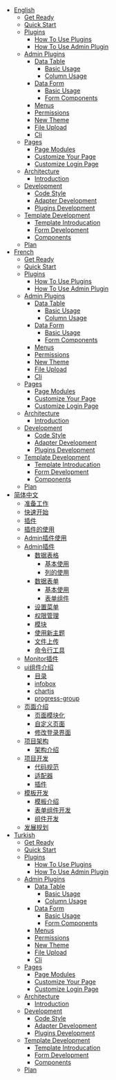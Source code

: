 * [English](en/README.md)
    * [Get Ready](en/install/README.md)
    * [Quick Start](en/quick_start/README.md)
    * [Plugins]()
        * [How To Use Plugins](en/plugins/plugins/README.md)
        * [How To Use Admin Plugin](en/plugins/admin/README.md) 
    * [Admin Plugins]()
        * [Data Table]()
            * [Basic Usage](en/admin/table/basic/README.md)
            * [Column Usage](en/admin/table/column_usage/README.md)
        * [Data Form]()
            * [Basic Usage](en/admin/form/basic/README.md)
            * [Form Components](en/admin/form/components/README.md)
        * [Menus](en/admin/menus/README.md)
        * [Permissions](en/admin/rbac/README.md)
        * [New Theme](en/admin/theme/README.md)
        * [File Upload](en/admin/file/README.md)
        * [Cli](en/admin/cli/README.md)
    * [Pages]()
        * [Page Modules](en/pages/modules/README.md)
        * [Customize Your Page](en/pages/pages/README.md)
        * [Customize Login Page](en/pages/login/README.md)  
    * [Architecture]()
        * [Introduction](en/architecture/introduction/README.md)
    * [Development]()
        * [Code Style](en/development/code_style/README.md)
        * [Adapter Development](en/development/adapter/README.md)
        * [Plugins Development](en/development/plugins/README.md)  
    * [Template Development]()
        * [Template Introducation](en/development/template/template/README.md)
        * [Form Development](en/development/template/form/README.md)         
        * [Components](en/development/template/components/README.md) 
    * [Plan](en/plan/README.md) 
* [French](fr/README.md)
    * [Get Ready](fr/install/README.md)
    * [Quick Start](fr/quick_start/README.md)
    * [Plugins]()
        * [How To Use Plugins](fr/plugins/plugins/README.md)
        * [How To Use Admin Plugin](fr/plugins/admin/README.md) 
    * [Admin Plugins]()
        * [Data Table]()
            * [Basic Usage](fr/admin/table/basic/README.md)
            * [Column Usage](fr/admin/table/column_usage/README.md)
        * [Data Form]()
            * [Basic Usage](fr/admin/form/basic/README.md)
            * [Form Components](fr/admin/form/components/README.md)
        * [Menus](fr/admin/menus/README.md)
        * [Permissions](fr/admin/rbac/README.md)
        * [New Theme](fr/admin/theme/README.md)
        * [File Upload](fr/admin/file/README.md)
        * [Cli](fr/admin/cli/README.md)
    * [Pages]()
        * [Page Modules](fr/pages/modules/README.md)
        * [Customize Your Page](fr/pages/pages/README.md)
        * [Customize Login Page](fr/pages/login/README.md)  
    * [Architecture]()
        * [Introduction](fr/architecture/introduction/README.md)
    * [Development]()
        * [Code Style](fr/development/code_style/README.md)
        * [Adapter Development](fr/development/adapter/README.md)
        * [Plugins Development](fr/development/plugins/README.md)  
    * [Template Development]()
        * [Template Introducation](fr/development/template/template/README.md)
        * [Form Development](fr/development/template/form/README.md)         
        * [Components](fr/development/template/components/README.md) 
    * [Plan](fr/plan/README.md) 
* [简体中文](zh/README.md)
    - [准备工作](zh/install)
    - [快速开始](zh/quick_start)
    - [插件]()
    - [插件的使用](zh/plugins/plugins)    
    - [Admin插件使用](zh/plugins/admin) 
    - [Admin插件]()
        - [数据表格]()
            - [基本使用](zh/admin/table/basic)
            - [列的使用](zh/admin/table/column_usage)
        - [数据表单]()
            - [基本使用](zh/admin/form/basic)
            - [表单组件](zh/admin/form/components)    
        - [设置菜单](zh/admin/menus)
        - [权限管理](zh/admin/rbac)
        - [模块](zh/admin/module)
        - [使用新主题](zh/admin/theme)
        - [文件上传](zh/admin/file)
        - [命令行工具](zh/admin/cli)
    - [Monitor插件](zh/monitor/monitor)  
    - [ui组件介绍]()
        - [目录](zh/components/components)
        - [infobox](zh/components/infobox)
        - [chartjs](zh/components/chartjs)
        - [progress-group](zh/components/progressbar)
    - [页面介绍]()
        - [页面模块化](zh/pages/modules)    
        - [自定义页面](zh/pages/pages)   
        - [修改登录界面](zh/pages/login)
    - [项目架构]()
        - [架构介绍](zh/architecture/introduction)
    - [项目开发]()
        - [代码规范](zh/development/code_style)
        - [适配器](zh/development/adapter)
        - [插件](zh/development/plugins)  
    - [模板开发](zh/development/template/template)
        - [模板介绍](zh/development/template/template)     
        - [表单组件开发](zh/development/template/form)         
        - [组件开发](zh/development/template/components) 
    - [发展规划](zh/plan)
* [Turkish](tr/README.md)
    * [Get Ready](tr/install/README.md)
    * [Quick Start](tr/quick_start/README.md)
    * [Plugins]()
        * [How To Use Plugins](tr/plugins/plugins/README.md)
        * [How To Use Admin Plugin](tr/plugins/admin/README.md) 
    * [Admin Plugins]()
        * [Data Table]()
            * [Basic Usage](tr/admin/table/basic/README.md)
            * [Column Usage](tr/admin/table/column_usage/README.md)
        * [Data Form]()
            * [Basic Usage](tr/admin/form/basic/README.md)
            * [Form Components](tr/admin/form/components/README.md)
        * [Menus](tr/admin/menus/README.md)
        * [Permissions](tr/admin/rbac/README.md)
        * [New Theme](tr/admin/theme/README.md)
        * [File Upload](tr/admin/file/README.md)
        * [Cli](tr/admin/cli/README.md)
    * [Pages]()
        * [Page Modules](tr/pages/modules/README.md)
        * [Customize Your Page](tr/pages/pages/README.md)
        * [Customize Login Page](tr/pages/login/README.md)  
    * [Architecture]()
        * [Introduction](tr/architecture/introduction/README.md)
    * [Development]()
        * [Code Style](tr/development/code_style/README.md)
        * [Adapter Development](tr/development/adapter/README.md)
        * [Plugins Development](tr/development/plugins/README.md)  
    * [Template Development]()
        * [Template Introducation](tr/development/template/template/README.md)
        * [Form Development](tr/development/template/form/README.md)         
        * [Components](tr/development/template/components/README.md) 
    * [Plan](tr/plan/README.md)    